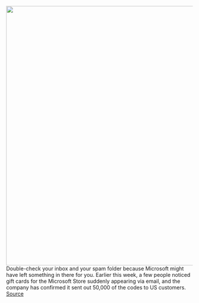<img src='https://cdn.vox-cdn.com/thumbor/iIdFYiIwlVaqH9dc6QbFD0YDik0=/0x0:2040x1360/1200x800/filters:focal(857x517:1183x843)/cdn.vox-cdn.com/uploads/chorus_image/image/70130095/acastro_180507_1777_microsoft_0001.0.jpg' width='700px' /><br/>
Double-check your inbox and your spam folder because Microsoft might have left something in there for you. Earlier this week, a few people noticed gift cards for the Microsoft Store suddenly appearing via email, and the company has confirmed it sent out 50,000 of the codes to US customers.
<a href='https://www.theverge.com/2021/11/11/22777161/microsoft-store-gift-card-email-holidays'> Source <a/>